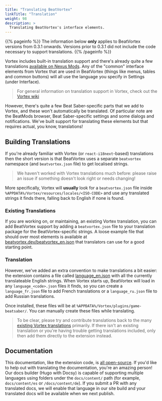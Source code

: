 ```yaml
---
title: "Translating BeatVortex"
linkTitle: "Translation"
weight: 98
description: >
  Translating BeatVortex's interface elements.
---
```


{{% pageinfo %}}
The information below **only** applies to BeatVortex versions from 0.3.1 onwards. Versions prior to 0.3.1 did not include the code necessary to support translations.
{{% /pageinfo %}}

Vortex includes built-in translation support and there's already quite a few translations [available on Nexus Mods](https://www.nexusmods.com/site/mods/categories/7/). Any of the "common" interface elements from Vortex that are used in BeatVortex (things like menus, tables and common buttons) will all use the language you specify in Settings (under Interface).

> For general information on translation support in Vortex, check out the [Vortex wiki](https://wiki.nexusmods.com/index.php/Translating_Vortex)

However, there's quite a few Beat Saber-specific parts that we add to Vortex, and these won't automatically be translated. Of particular note are the BeatMods browser, Beat Saber-specific settings and some dialogs and notifications. We've built support for translating these elements but that requires actual, you know, translations!

## Building Translations

If you're already familiar with Vortex (or `react-i18next`-based) translations then the short version is that BeatVortex uses a separate `beatvortex` namespace (and `beatvortex.json` file) to get localised strings.

> We haven't worked with Vortex translations much before: please raise an issue if something doesn't look right or needs changing!

More specifically, Vortex will **usually** look for a `beatvortex.json` file inside `%APPDATA%/Vortex/resources/locales/<ISO-CODE>` and use any translated strings it finds there, falling back to English if none is found.

### Existing Translations

If you are working on, or maintaining, an existing Vortex translation, you can add BeatVortex support by adding a `beatvortex.json` file to your translation package for the BeatVortex-specific strings. A loose example file that should over most elements is available at [beatvortex.dev/beatvortex_en.json](https://beatvortex.dev/beatvortex_en.json) that translators can use for a good starting point.

### Translation

However, we've added an extra convention to make translations a bit easier: the extension contains a file called [language_en.json](https://github.com/agc93/beatvortex/blob/master/src/language_en.json) with all the currently translateable English strings. When Vortex starts up, BeatVortex will load in any `language_<code>.json` files it finds, so you can create a `language_fr.json` file to add French translations or a `language_ru.json` file to add Russian translations.

Once installed, these files will be at `%APPDATA%/Vortex/plugins/game-beatsaber/`. You can manually create these files while translating.

> To be clear, please try and contribute translations back to the many [existing Vortex translations](https://www.nexusmods.com/site/mods/categories/7/) primarily. If there isn't an existing translation or you're having trouble getting translations included, only then add them directly to the extension instead.

## Documentation

This documentation, like the extension code, is [all open-source](https://github.com/agc93/beatvortex/blob/master/docs/). If you'd like to help out with translating the documentation, you're an amazing person! Our docs builder (Hugo with Docsy) is capable of supporting multiple languages using folders under the `docs/content/` path (for example, `docs/content/es` or `/docs/content/de`). If you submit a PR with any translated docs, we will enable that language in our site build and your translated docs will be available when we next publish.
